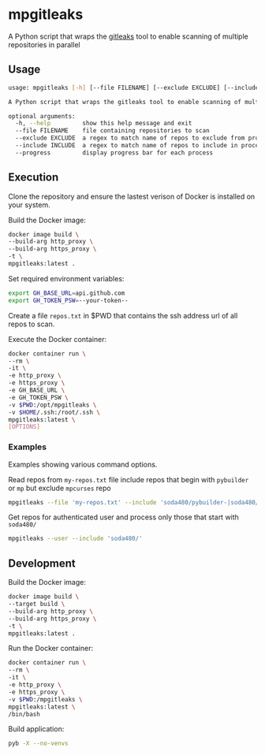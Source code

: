 # mpgitleaks
A Python script that wraps the [gitleaks](https://github.com/zricethezav/gitleaks) tool to enable scanning of multiple repositories in parallel

## Usage
```bash
usage: mpgitleaks [-h] [--file FILENAME] [--exclude EXCLUDE] [--include INCLUDE] [--progress]

A Python script that wraps the gitleaks tool to enable scanning of multiple repositories in parallel

optional arguments:
  -h, --help         show this help message and exit
  --file FILENAME    file containing repositories to scan
  --exclude EXCLUDE  a regex to match name of repos to exclude from processing
  --include INCLUDE  a regex to match name of repos to include in processing
  --progress         display progress bar for each process
```

## Execution

Clone the repository and ensure the lastest verison of Docker is installed on your system.

Build the Docker image:
```bash
docker image build \
--build-arg http_proxy \
--build-arg https_proxy \
-t \
mpgitleaks:latest .
```

Set required environment variables:
```bash
export GH_BASE_URL=api.github.com
export GH_TOKEN_PSW=--your-token--
```

Create a file `repos.txt` in $PWD that contains the ssh address url of all repos to scan.

Execute the Docker container:
```bash
docker container run \
--rm \
-it \
-e http_proxy \
-e https_proxy \
-e GH_BASE_URL \
-e GH_TOKEN_PSW \
-v $PWD:/opt/mpgitleaks \
-v $HOME/.ssh:/root/.ssh \
mpgitleaks:latest \
[OPTIONS]
```

### Examples
Examples showing various command options.

Read repos from `my-repos.txt` file include repos that begin with `pybuilder` or `mp` but exclude `mpcurses` repo

```bash
mpgitleaks --file 'my-repos.txt' --include 'soda480/pybuilder-|soda480/mp' --exclude 'soda480/mpcurses' --progress
```

Get repos for authenticated user and process only those that start with `soda480/`
```bash
mpgitleaks --user --include 'soda480/'
```

## Development

Build the Docker image:
```bash
docker image build \
--target build \
--build-arg http_proxy \
--build-arg https_proxy \
-t \
mpgitleaks:latest .
```

Run the Docker container:
```bash
docker container run \
--rm \
-it \
-e http_proxy \
-e https_proxy \
-v $PWD:/mpgitleaks \
mpgitleaks:latest \
/bin/bash
```

Build application:
```bash
pyb -X --no-venvs
```